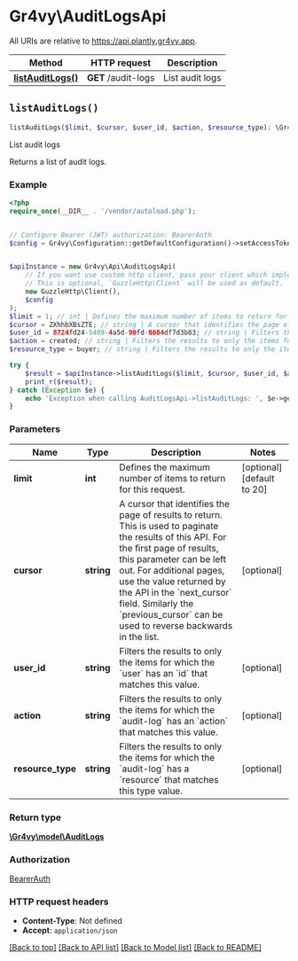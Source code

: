 # Gr4vy\AuditLogsApi

All URIs are relative to https://api.plantly.gr4vy.app.

Method | HTTP request | Description
------------- | ------------- | -------------
[**listAuditLogs()**](AuditLogsApi.md#listAuditLogs) | **GET** /audit-logs | List audit logs


## `listAuditLogs()`

```php
listAuditLogs($limit, $cursor, $user_id, $action, $resource_type): \Gr4vy\model\AuditLogs
```

List audit logs

Returns a list of audit logs.

### Example

```php
<?php
require_once(__DIR__ . '/vendor/autoload.php');


// Configure Bearer (JWT) authorization: BearerAuth
$config = Gr4vy\Configuration::getDefaultConfiguration()->setAccessToken('YOUR_ACCESS_TOKEN');


$apiInstance = new Gr4vy\Api\AuditLogsApi(
    // If you want use custom http client, pass your client which implements `GuzzleHttp\ClientInterface`.
    // This is optional, `GuzzleHttp\Client` will be used as default.
    new GuzzleHttp\Client(),
    $config
);
$limit = 1; // int | Defines the maximum number of items to return for this request.
$cursor = ZXhhbXBsZTE; // string | A cursor that identifies the page of results to return. This is used to paginate the results of this API.  For the first page of results, this parameter can be left out. For additional pages, use the value returned by the API in the `next_cursor` field. Similarly the `previous_cursor` can be used to reverse backwards in the list.
$user_id = 8724fd24-5489-4a5d-90fd-0604df7d3b83; // string | Filters the results to only the items for which the `user` has an `id` that matches this value.
$action = created; // string | Filters the results to only the items for which the `audit-log` has an `action` that matches this value.
$resource_type = buyer; // string | Filters the results to only the items for which the `audit-log` has a `resource` that matches this type value.

try {
    $result = $apiInstance->listAuditLogs($limit, $cursor, $user_id, $action, $resource_type);
    print_r($result);
} catch (Exception $e) {
    echo 'Exception when calling AuditLogsApi->listAuditLogs: ', $e->getMessage(), PHP_EOL;
}
```

### Parameters

Name | Type | Description  | Notes
------------- | ------------- | ------------- | -------------
 **limit** | **int**| Defines the maximum number of items to return for this request. | [optional] [default to 20]
 **cursor** | **string**| A cursor that identifies the page of results to return. This is used to paginate the results of this API.  For the first page of results, this parameter can be left out. For additional pages, use the value returned by the API in the &#x60;next_cursor&#x60; field. Similarly the &#x60;previous_cursor&#x60; can be used to reverse backwards in the list. | [optional]
 **user_id** | **string**| Filters the results to only the items for which the &#x60;user&#x60; has an &#x60;id&#x60; that matches this value. | [optional]
 **action** | **string**| Filters the results to only the items for which the &#x60;audit-log&#x60; has an &#x60;action&#x60; that matches this value. | [optional]
 **resource_type** | **string**| Filters the results to only the items for which the &#x60;audit-log&#x60; has a &#x60;resource&#x60; that matches this type value. | [optional]

### Return type

[**\Gr4vy\model\AuditLogs**](../Model/AuditLogs.md)

### Authorization

[BearerAuth](../../README.md#BearerAuth)

### HTTP request headers

- **Content-Type**: Not defined
- **Accept**: `application/json`

[[Back to top]](#) [[Back to API list]](../../README.md#endpoints)
[[Back to Model list]](../../README.md#models)
[[Back to README]](../../README.md)
